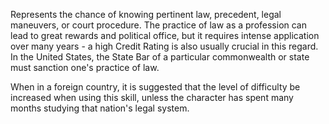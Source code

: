Represents the chance of knowing pertinent law, precedent, legal maneuvers, or court procedure. The practice of law as a profession can lead to great rewards and political office, but it requires intense application over many years - a high Credit Rating is also usually crucial in this regard. In the United States, the State Bar of a particular commonwealth or state must sanction one's practice of law.

When in a foreign country, it is suggested that the level of difficulty be increased when using this skill, unless the character has spent many months studying that nation's legal system.